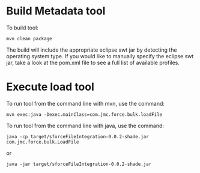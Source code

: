 # Build Metadata tool

To build  tool:

    mvn clean package 
    
The build will include the appropriate eclipse swt jar by detecting the operating system type.  If you would like to manually specify the eclipse swt jar, take a look at the pom.xml file to see a full list of available profiles.

    
# Execute load tool 


    
To run tool from the command line with mvn, use the  command:

    mvn exec:java -Dexec.mainClass=com.jmc.force.bulk.loadFile
    
To run tool from the command line with java, use the  command: 
    
    java -cp target/sforceFileIntegration-0.0.2-shade.jar com.jmc.force.bulk.LoadFile
    
or
    
    java -jar target/sforceFileIntegration-0.0.2-shade.jar


